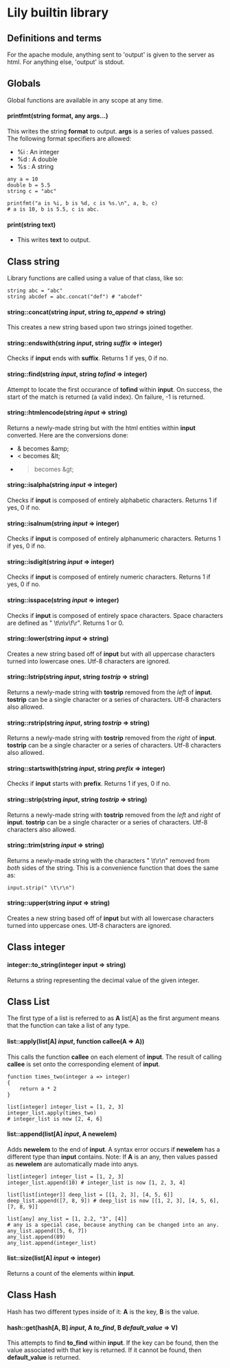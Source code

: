 # Lily builtin library

## Definitions and terms
For the apache module, anything sent to 'output' is given to the server as html.
For anything else, 'output' is stdout.

## Globals
Global functions are available in any scope at any time.

#### printfmt(string format, any args...)
This writes the string **format** to output. **args** is a series of values passed. The following format specifiers are allowed:
* %i : An integer
* %d : A double
* %s : A string
```
any a = 10
double b = 5.5
string c = "abc"

printfmt("a is %i, b is %d, c is %s.\n", a, b, c)
# a is 10, b is 5.5, c is abc.
```

#### print(string text)
* This writes **text** to output.

## Class string
Library functions are called using a value of that class, like so:
```
string abc = "abc"
string abcdef = abc.concat("def") # "abcdef"
```

#### string::concat(string _input_, string _to_append_ => string)
This creates a new string based upon two strings joined together.

#### string::endswith(string _input_, string _suffix_ => integer)
Checks if **input** ends with **suffix**. Returns 1 if yes, 0 if no.

#### string::find(string _input_, string _tofind_ => integer)
Attempt to locate the first occurance of **tofind** within **input**. On success, the start of the match is returned (a valid index). On failure, -1 is returned.

#### string::htmlencode(string _input_ => string)
Returns a newly-made string but with the html entities within **input** converted. Here are the conversions done:
* & becomes &amp;amp;
* < becomes &amp;lt;
* > becomes &amp;gt;

#### string::isalpha(string _input_ => integer)
Checks if **input** is composed of entirely alphabetic characters. Returns 1 if yes, 0 if no.

#### string::isalnum(string _input_ => integer)
Checks if **input** is composed of entirely alphanumeric characters. Returns 1 if yes, 0 if no.

#### string::isdigit(string _input_ => integer)
Checks if **input** is composed of entirely numeric characters. Returns 1 if yes, 0 if no.

#### string::isspace(string _input_ => integer)
Checks if **input** is composed of entirely space characters. Space characters are defined as " \t\n\v\f\r". Returns 1 or 0.

#### string::lower(string _input_ => string)
Creates a new string based off of **input** but with all uppercase characters turned into lowercase ones. Utf-8 characters are ignored.

#### string::lstrip(string _input_, string _tostrip_ => string)
Returns a newly-made string with **tostrip** removed from the *left* of **input**. **tostrip** can be a single character or a series of characters. Utf-8 characters also allowed.

#### string::rstrip(string _input_, string _tostrip_ => string)
Returns a newly-made string with **tostrip** removed from the *right* of **input**. **tostrip** can be a single character or a series of characters. Utf-8 characters also allowed.

#### string::startswith(string _input_, string _prefix_ => integer)
Checks if **input** starts with **prefix**. Returns 1 if yes, 0 if no.

#### string::strip(string _input_, string _tostrip_ => string)
Returns a newly-made string with **tostrip** removed from the *left* and *right* of **input**. **tostrip** can be a single character or a series of characters. Utf-8 characters also allowed.

#### string::trim(string _input_ => string)
Returns a newly-made string with the characters " \t\r\n" removed from *both* sides of the string. This is a convenience function that does the same as:
```
input.strip(" \t\r\n")
```

#### string::upper(string _input_ => string)
Creates a new string based off of **input** but with all lowercase characters turned into uppercase ones. Utf-8 characters are ignored.


## Class integer
#### integer::to_string(integer input => string)
Returns a string representing the decimal value of the given integer.


## Class List
The first type of a list is referred to as **A**
list[A] as the first argument means that the function can take a list of any type.

#### list::apply(list[A] _input_, function callee(A => A))
This calls the function **callee** on each element of **input**. The result of calling **callee** is set onto the corresponding element of **input**.
```
function times_two(integer a => integer)
{
	return a * 2
}

list[integer] integer_list = [1, 2, 3]
integer_list.apply(times_two)
# integer_list is now [2, 4, 6]
```

#### list::append(list[A] _input_, A newelem)
Adds **newelem** to the end of **input**. A syntax error occurs if **newelem** has a different type than **input** contains.
Note: If **A** is an any, then values passed as **newelem** are automatically made into anys.
```
list[integer] integer_list = [1, 2, 3]
integer_list.append(10) # integer_list is now [1, 2, 3, 4]

list[list[integer]] deep_list = [[1, 2, 3], [4, 5, 6]]
deep_list.append([7, 8, 9]) # deep_list is now [[1, 2, 3], [4, 5, 6], [7, 8, 9]]

list[any] any_list = [1, 2.2, "3", [4]]
# any is a special case, because anything can be changed into an any.
any_list.append([5, 6, 7])
any_list.append(89)
any_list.append(integer_list)
```

#### list::size(list[A] _input_ => integer)
Returns a count of the elements within **input**.


## Class Hash
Hash has two different types inside of it: **A** is the key, **B** is the value.

#### hash::get(hash[A, B] _input_, A _to_find_, B _default_value_ => V)
This attempts to find **to_find** within **input**. If the key can be found, then the value associated with that key is returned. If it cannot be found, then **default_value** is returned.
